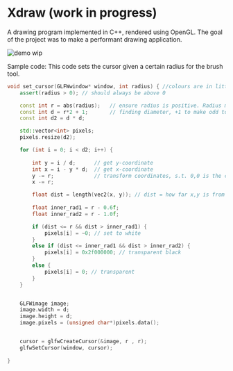 # Xdraw (work in progress)

A drawing program implemented in C++, rendered using OpenGL. The goal of the project was to make a performant drawing application. 

![demo wip](https://user-images.githubusercontent.com/22987416/117497712-add8fc80-af2d-11eb-8721-b40a00bcb22f.png)


Sample code:
This code sets the cursor given a certain radius for the brush tool.
 
```cpp
void set_cursor(GLFWwindow* window, int radius) { //colours are in little endian
	assert(radius > 0); // should always be above 0

	const int r = abs(radius);   // ensure radius is positive. Radius min/max is handled elsewhere.
	const int d = r*2 + 1;       // finding diameter, +1 to make odd to properly center cursor.
	const int d2 = d * d;

	std::vector<int> pixels;
	pixels.resize(d2);

	for (int i = 0; i < d2; i++) {
		
		int y = i / d;      // get y-coordinate
		int x = i - y * d;  // get x-coordinate
		y -= r;             // transform coordinates, s.t. 0,0 is the center of pixel grid.
		x -= r;

		float dist = length(vec2(x, y)); // dist = how far x,y is from pixel grid center.
		
		float inner_rad1 = r - 0.6f;
		float inner_rad2 = r - 1.0f;

		if (dist <= r && dist > inner_rad1) {
			pixels[i] = ~0; // set to white
		}
		else if (dist <= inner_rad1 && dist > inner_rad2) {
			pixels[i] = 0x2f000000; // transparent black
		}
		else {
			pixels[i] = 0; // transparent
		}
	}


	GLFWimage image;
	image.width = d;
	image.height = d;
	image.pixels = (unsigned char*)pixels.data();


	cursor = glfwCreateCursor(&image, r , r);
	glfwSetCursor(window, cursor);
	
}
